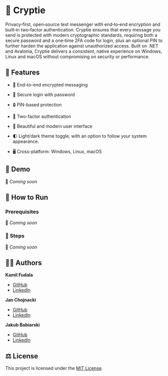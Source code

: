 # 🔐 Cryptie

Privacy‑first, open‑source text messenger with end‑to‑end encryption and built‑in two‑factor authentication. Cryptie ensures that every message you send is protected with modern cryptographic standards, requiring both a secure password and a one‑time 2FA code for login, plus an optional PIN to further harden the application against unauthorized access. Built on .NET and Avalonia, Cryptie delivers a consistent, native experience on Windows, Linux and macOS without compromising on security or performance.

## 📌 Features

- 🔐 End-to-end encrypted messaging

- 🔑 Secure login with password

- 🔒 PIN-based protection

- 🔁 Two-factor authentication

- 🎨 Beautiful and modern user interface

- 🌓 Light/dark theme toggle, with an option to follow your system appearance.

- 🖥️ Cross-platform: Windows, Linux, macOS

## 👀 Demo

👀 _Coming soon_

## 🚀 How to Run

### Prerequisites

🚀 _Coming soon_

### 🔢 Steps

🔢 _Coming soon_

## 🙋‍♂️ Authors

**Kamil Fudala**

- [GitHub](https://github.com/FreakyF)
- [LinkedIn](https://www.linkedin.com/in/kamil-fudala/)

**Jan Chojnacki**

- [GitHub](https://github.com/Jan-Chojnacki)
- [LinkedIn](https://www.linkedin.com/in/jan-chojnacki-772b0530a/)

**Jakub Babiarski**

- [GitHub](https://github.com/JakubKross)
- [LinkedIn](https://www.linkedin.com/in/jakub-babiarski-751611304/)

## ⚖️ License

This project is licensed under the [MIT License](LICENSE).
